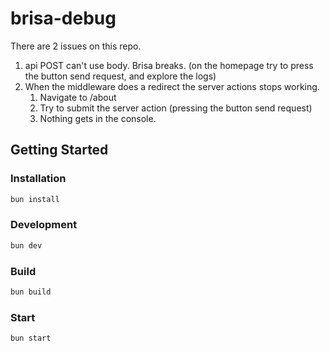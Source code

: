 # brisa-debug

There are 2 issues on this repo.

1. api POST can't use body. Brisa breaks. (on the homepage try to press the button send request, and explore the logs)
2. When the middleware does a redirect the server actions stops working.
   1. Navigate to /about
   2. Try to submit the server action (pressing the button send request)
   3. Nothing gets in the console.

## Getting Started

### Installation

```bash
bun install
```

### Development

```bash
bun dev
```

### Build

```bash
bun build
```

### Start

```bash
bun start
```
